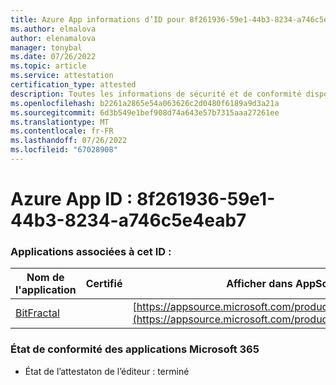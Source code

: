 ```yaml
---
title: Azure App informations d’ID pour 8f261936-59e1-44b3-8234-a746c5e4eab7
ms.author: elmalova
author: elenamalova
manager: tonybal
ms.date: 07/26/2022
ms.topic: article
ms.service: attestation
certification_type: attested
description: Toutes les informations de sécurité et de conformité disponibles pour 8f261936-59e1-44b3-8234-a746c5e4eab7.
ms.openlocfilehash: b2261a2865e54a063626c2d0480f6189a9d3a21a
ms.sourcegitcommit: 6d3b549e1bef908d74a643e57b7315aaa27261ee
ms.translationtype: MT
ms.contentlocale: fr-FR
ms.lasthandoff: 07/26/2022
ms.locfileid: "67028908"
---
```

# <a name="azure-app-id-8f261936-59e1-44b3-8234-a746c5e4eab7"></a>Azure App ID : 8f261936-59e1-44b3-8234-a746c5e4eab7


### <a name="apps-associated-with-this-id"></a>Applications associées à cet ID :
| **Nom de l'application** | **Certifié** | **Afficher dans AppSource** |
|--------------|---------------|-----------------------|
| [BitFractal](../forward/WA200004172.md) |  | [https://appsource.microsoft.com/product/office/WA200004172](https://appsource.microsoft.com/product/office/WA200004172) |

### <a name="microsoft-365-app-compliance-status"></a>État de conformité des applications Microsoft 365
- État de l’attestaton de l’éditeur : terminé
